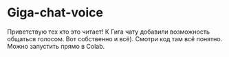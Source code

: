 # Giga-chat-voice
Приветствую тех кто это читает! К Гига чату добавили возможность общаться голосом. Вот собственно и всё). Смотри код там всё понятно. Можно запустить прямо в Colab. 
